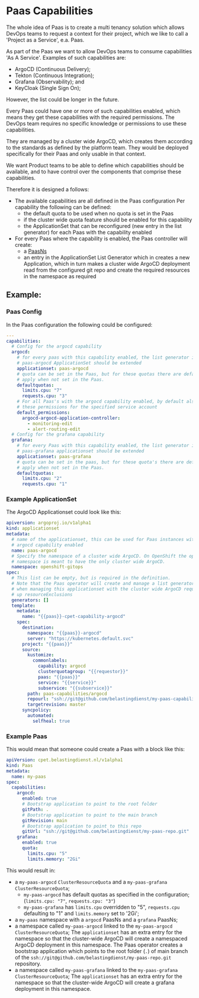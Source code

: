 # Paas Capabilities

The whole idea of Paas is to create a multi tenancy solution which allows DevOps
teams to request a context for their project, which we like to call a 'Project as a Service',
e.a. Paas.

As part of the Paas we want to allow DevOps teams to consume capabilities 'As A Service'.
Examples of such capabilities are:

- ArgoCD (Continuous Delivery);
- Tekton (Continuous Integration);
- Grafana (Observability); and
- KeyCloak (Single Sign On);

However, the list could be longer in the future.

Every Paas could have one or more of such capabilities enabled, which means they
get these capabilities with the required permissions. The DevOps team requires no
specific knowledge or permissions to use these capabilities.

They are managed by a cluster wide ArgoCD, which creates them according to the
standards as defined by the platform team. They would be deployed specifically for
their Paas and only usable in that context.

We want Product teams to be able to define which capabilities should be available,
and to have control over the components that comprise these capabilities.

Therefore it is designed a follows:

- The available capabilities are all defined in the Paas configuration
  Per capability the following can be defined:
    - the default quota to be used when no quota is set in the Paas
    - if the cluster wide quota feature should be enabled for this capability
    - the ApplicationSet that can be reconfigured (new entry in the list generator)
      for each Paas with the capability enabled
- For every Paas where the capability is enabled, the Paas controller will create:
    - a [PaasNs](PaasNs.yaml)
    - an entry in the ApplicationSet List Generator which in creates a new Application,
      which in turn makes a cluster wide ArgoCD deployment read from the configured git
      repo and create the required resources in the namespace as required

## Example:

### Paas Config

In the Paas configuration the following could be configured:

```yaml
---
capabilities:
  # Config for the argocd capability
  argocd:
    # for every paas with this capability enabled, the list generator in the
    # paas-argocd ApplicationSet should be extended
    applicationset: paas-argocd
    # quota can be set in the Paas, but for these quotas there are defaults to
    # apply when not set in the Paas.
    defaultquotas:
      limits.cpu: "7"
      requests.cpu: "3"
    # For all Paas's with the argocd capability enabled, by default also set
    # these permissions for the specified service account
    default_permissions:
      argocd-argocd-application-controller:
        - monitoring-edit
        - alert-routing-edit
  # Config for the grafana capability
  grafana:
    # for every Paas with this capability enabled, the list generator in the
    # paas-grafana applicationset should be extended
    applicationset: paas-grafana
    # quota can be set in the paas, but for these quota's there are defaults to
    # apply when not set in the Paas.
    defaultquotas:
      limits.cpu: "2"
      requests.cpu: "1"
```

### Example ApplicationSet

The ArgoCD Applicationset could look like this:

```yaml
apiversion: argoproj.io/v1alpha1
kind: applicationset
metadata:
  # name of the applicationset, this can be used for Paas instances with the
  # argocd capability enabled
  name: paas-argocd
  # Specify the namespace of a cluster wide ArgoCD. On OpenShift the openshift-gitops
  # namespace is meant to have the only cluster wide ArgoCD.
  namespace: openshift-gitops
spec:
  # This list can be empty, but is required in the definition.
  # Note that the Paas operator will create and manage a list generator here. So
  # when managing this applicationset with the cluster wide ArgoCD requires setting
  # up resourceExclusions
  generators: []
  template:
    metadata:
      name: "{{paas}}-cpet-capability-argocd"
    spec:
      destination:
        namespace: "{{paas}}-argocd"
        server: "https://kubernetes.default.svc"
      project: "{{paas}}"
      source:
        kustomize:
          commonlabels:
            capability: argocd
            clusterquotagroup: "{{requestor}}"
            paas: "{{paas}}"
            service: "{{service}}"
            subservice: "{{subservice}}"
        path: paas-capabilities/argocd
        repourl: "ssh://git@github.com/belastingdienst/my-paas-capabilities.git"
        targetrevision: master
      syncpolicy:
        automated:
          selfheal: true
```

### Example Paas

This would mean that someone could create a Paas with a block like this:

```yaml
apiVersion: cpet.belastingdienst.nl/v1alpha1
kind: Paas
metadata:
  name: my-paas
spec:
  capabilities:
    argocd:
      enabled: true
      # Bootstrap application to point to the root folder
      gitPath: .
      # Bootstrap application to point to the main branch
      gitRevision: main
      # Bootstrap application to point to this repo
      gitUrl: "ssh://git@github.com/belastingdienst/my-paas-repo.git"
    grafana:
      enabled: true
      quota:
        limits.cpu: "5"
        limits.memory: "2Gi"
```

This would result in:

- a `my-paas-argocd` `ClusterResourceQuota` and a `my-paas-grafana` `ClusterResourceQuota`;
  - `my-paas-argocd` has default quotas as specified in the configuration;
     (`limits.cpu: "7"`, `requests.cpu: "3"`)
  - `my-paas-grafana` has `limits.cpu` overridden to "5", `requests.cpu` defaulting to "1" and `limits.memory` set to '2Gi';
- a `my-paas` namespace with a `argocd` PaasNs and a `grafana` PaasNs;
- a namespace called `my-paas-argocd` linked to the `my-paas-argocd` `ClusterResourceQuota`;
  The `applicationset` has an extra entry for the namespace so that the cluster-wide
  ArgoCD will create a namespaced ArgoCD deployment in this namespace. The Paas operator
  creates a bootstrap application which points to the root folder (`.`) of main
  branch of the `ssh://git@github.com/belastingdienst/my-paas-repo.git` repository.
- a namespace called `my-paas-grafana` linked to the `my-paas-grafana` `ClusterResourceQuota`;
  The `applicationset` has an extra entry for the namespace so that the cluster-wide
  ArgoCD will create a grafana deployment in this namespace.

